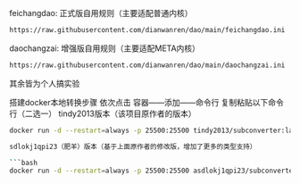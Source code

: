 feichangdao:                 正式版自用规则（主要适配普通内核）

```bash
https://raw.githubusercontent.com/dianwanren/dao/main/feichangdao.ini
```

daochangzai:                 增强版自用规则（主要适配META内核）


```bash
https://raw.githubusercontent.com/dianwanren/dao/main/daochangzai.ini
```


其余皆为个人搞实验




搭建docker本地转换步骤
依次点击 
容器——添加——命令行
复制粘贴以下命令行（二选一）
tindy2013版本（该项目原作者的版本）

```bash
docker run -d --restart=always -p 25500:25500 tindy2013/subconverter:latest```

sdlokj1qpi23（肥羊）版本（基于上面原作者的修改版，增加了更多的类型支持）

```bash
docker run -d --restart=always -p 25500:25500 asdlokj1qpi23/subconverter:latest```
